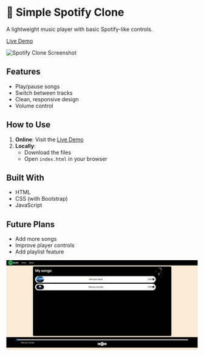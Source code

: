 # 🎵 Simple Spotify Clone

A lightweight music player with basic Spotify-like controls.

[Live Demo]([https://your-site-name.netlify.app](https://candid-brioche-049edc.netlify.app/)) 

![Spotify Clone Screenshot](screenshot.jpg)

## Features
- Play/pause songs
- Switch between tracks
- Clean, responsive design
- Volume control

## How to Use
1. **Online**: Visit the [Live Demo](https://your-site-name.netlify.app)
2. **Locally**:
   - Download the files
   - Open `index.html` in your browser

## Built With
- HTML
- CSS (with Bootstrap)
- JavaScript

## Future Plans
- Add more songs
- Improve player controls
- Add playlist feature


![Screenshot](screenshot2.jpg) 
